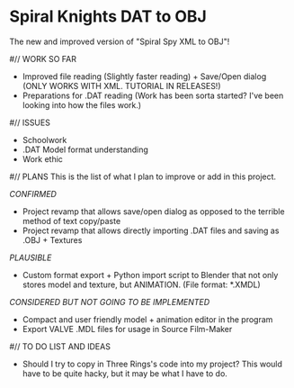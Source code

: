 # Spiral Knights DAT to OBJ
The new and improved version of "Spiral Spy XML to OBJ"!



#// WORK SO FAR
 - Improved file reading (Slightly faster reading) + Save/Open dialog (ONLY WORKS WITH XML. TUTORIAL IN RELEASES!)
 - Preparations for .DAT reading (Work has been sorta started? I've been looking into how the files work.)

#// ISSUES
 - Schoolwork
 - .DAT Model format understanding
 - Work ethic

#// PLANS
This is the list of what I plan to improve or add in this project.

*CONFIRMED*
 - Project revamp that allows save/open dialog as opposed to the terrible method of text copy/paste
 - Project revamp that allows directly importing .DAT files and saving as .OBJ + Textures

*PLAUSIBLE*
 - Custom format export + Python import script to Blender that not only stores model and texture, but ANIMATION. (File format: *.XMDL)

*CONSIDERED BUT NOT GOING TO BE IMPLEMENTED*
 - Compact and user friendly model + animation editor in the program
 - Export VALVE .MDL files for usage in Source Film-Maker

#// TO DO LIST AND IDEAS
 - Should I try to copy in Three Rings's code into my project? This would have to be quite hacky, but it may be what I have to do.
